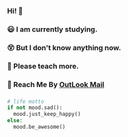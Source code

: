 ### Hi! 🧐  
### 😃 I am currently studying.
### 😵 But I don't know anything now. 
### 💖 Please teach more. 
### 📧 Reach Me By [OutLook Mail](www.c137-max.outlook.com)  
### 
### 
```python
# life motto
if not mood.sad():
  mood.just_keep_happy()
else:
  mood.be_awesome()
```

<!--
**c137-max/c137-max** is a ✨ _special_ ✨ repository because its `README.md` (this file) appears on your GitHub profile.

Here are some ideas to get you started:

- 🔭 I’m currently working on ...
- 🌱 I’m currently learning ...
- 👯 I’m looking to collaborate on ...
- 🤔 I’m looking for help with ...
- 💬 Ask me about ...
- 📫 How to reach me: ...
- 😄 Pronouns: ...
- ⚡ Fun fact: ...
-->
